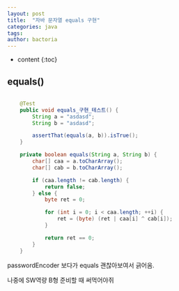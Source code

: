 ```yaml
---
layout: post
title:  "자바 문자열 equals 구현"
categories: java
tags: 
author: bactoria
---
```


* content
{:toc}

## equals()

```java

    @Test
    public void equals_구현_테스트() {
        String a = "asdasd";
        String b = "asdasd";

        assertThat(equals(a, b)).isTrue();
    }

    private boolean equals(String a, String b) {
        char[] caa = a.toCharArray();
        char[] cab = b.toCharArray();

        if (caa.length != cab.length) {
            return false;
        } else {
            byte ret = 0;

            for (int i = 0; i < caa.length; ++i) {
                ret = (byte) (ret | caa[i] ^ cab[i]);
            }

            return ret == 0;
        }
    }
```

passwordEncoder 보다가 equals 괜찮아보여서 긁어옴.

나중에 SW역량 B형 준비할 때 써먹어야쥐